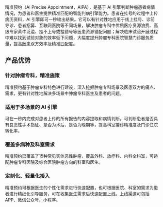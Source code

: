 精准预约（AI Precise Appointment，AIPA），是基于 AI 引擎判断肿瘤患者病情情况，为患者和医生提供精准匹配的智能判病引擎能力。患者在挂号的过程中上传病历资料，AI 引擎即可一秒输出结果。它可以有针对性地应用于线上挂号、诊前导诊、患者招募、互联网医院等不同场景，解决肿瘤专科中优质医疗资源浪费、高级专家黄牛泛滥、挂不上号或挂错号等医患资源错配问题；解决临床试验开展过程中难以找到试验对象的效率低下问题，大幅度提升肿瘤专科医院智慧门诊服务质量，提高医患双方效率及精准匹配度。

## 产品优势
### 针对肿瘤专科，精准施策
精准预约基于肿瘤专科特色进行建设，深入挖掘肿瘤专科场景及医患双方的痛点、需求，更有针对性地解决多场景中肿瘤专科医生及患者的问题。

### 适用于多场景的 AI 引擎
可在一秒内完成对患者上传的所有报告的内容提取和病情判断，可判断患者是否具有良恶性手术指征、是否为术后、是否为晚期等，提高科室接诊精准度及门诊住院转化率。

### 覆盖多病种及科室需求
精准预约已覆盖了15种常见实体恶性肿瘤，覆盖外科、放疗科、内科全科室，可适配肿瘤专科医院及综合医院肿瘤方向的科室和医生。

### 定制化、轻量化接入
精准预约可根据医生的个性化需求进行快速配置，也可根据医院、科室的需求为患者进行精细化引导服务，可在收集医生需求后快速配置上线。上线渠道可包括 APP、微信公众号、小程序。

